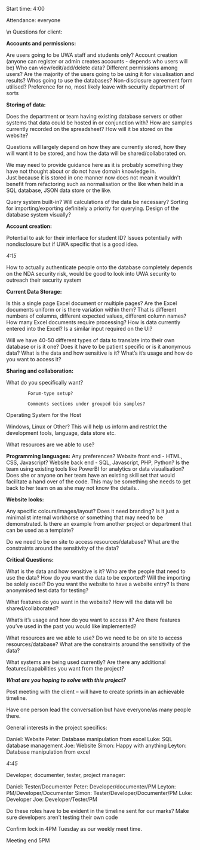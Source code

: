 Start time: 4:00

Attendance: everyone


\n
Questions for client:

**Accounts and permissions:**

Are users going to be UWA staff and students only?
Account creation (anyone can register or admin creates accounts - depends who users will be)
Who can view/edit/add/delete data?
Different permissions among users?
Are the majority of the users going to be using it for visualisation and results?
Whos going to use the databases? 
Non-disclosure agreement form utilised? Preference for no, most likely leave with security department of sorts
 
**Storing of data:**

Does the department or team having existing database servers or other systems that data could be hosted in or conjunction with?
How are samples currently recorded on the spreadsheet?
How will it be stored on the website?

Questions will largely depend on how they are currently stored, how they will want it to be stored, and how the data will be shared/collaborated on.

We may need to provide guidance here as it is probably something they have not thought about or do not have domain knowledge in.  
Just because it is stored in one manner now does not mean it wouldn't benefit from refactoring such as normalisation or the like when held in a SQL database, JSON data store or the like.
 
Query system built-in? Will calculations of the data be necessary?
Sorting for importing/exporting definitely a priority for querying.
Design of the database system visually?
 
**Account creation:** 

Potential to ask for their interface for student ID? Issues potentially with nondisclosure but if UWA specific that is a good idea.
 
_4:15_

How to actually authenticate people onto the database completely depends on the NDA security risk, would be good to look into UWA security to outreach their security system
 
**Current Data Storage:**

Is this a single page Excel document or multiple pages?
Are the Excel documents uniform or is there variation within them?  That is different numbers of columns, different expected values, different column names?
How many Excel documents require processing?
How is data currently entered into the Excel? 
Is a similar input required on the UI?
 
Will we have 40-50 different types of data to translate into their own database or is it one?
Does it have to be patient specific or is it anonymous data?
What is the data and how sensitive is it?
What’s it’s usage and how do you want to access it?
 
**Sharing and collaboration:**

What do you specifically want?

        	Forum-type setup?

        	Comments sections under grouped bio samples?
Operating System for the Host

Windows, Linux or Other?  This
will help us inform and restrict the development tools, language, data store
etc.
 
What resources are we able to use?

**Programming languages:**
Any preferences?
        	Website front end - HTML, CSS, Javascript?
        	Website back end - SQL, Javascript, PHP, Python?
Is the team using existing tools
like PowerBI for analytics or data visualisation?
Does she or anyone on her team have
an existing skill set that would facilitate a hand over of the code.  This
may be something she needs to get back to her team on as she may not know the
details..  

**Website looks:**

Any specific colours/images/layout?
Does it need branding? Is it just a
minimalist internal workhorse or something that may need to be demonstrated.
Is there an example from another
project or department that can be used as a template?
 
Do we need to be on site to access resources/database? What are the constraints around the sensitivity of the data?
 
 
 
**Critical Questions:**

What is the data and how sensitive is it?
            	Who are the people that need to use the data?
            	How do you want the data to be exported?
            	Will the importing be solely excel?
            	Do you want the website to have a website entry?
            	Is there anonymised test data for testing?
                        
What features do you want in the website?
            	How will the data will be shared/collaborated?
                        
What’s it’s usage and how do you want to access it?
Are there features you’ve used in the past you would like implemented?

What resources are we able to use?
Do we need to be on site to access resources/database? What are the constraints around the sensitivity of the data?
 
What systems are being used currently?
Are there any additional features/capabilities you want from the project?

**_What are you hoping to solve with this project?_**



Post meeting with the client – will have to create sprints in an achievable timeline.
 
Have one person lead the conversation but have everyone/as many people there.
 

General interests in the project specifics:
 
Daniel:
Website
Peter:
Database manipulation from excel
Luke:
SQL database management
Joe:
Website
Simon:
Happy with anything
Leyton:
Database manipulation from excel
 
 
_4:45_
 
 
Developer, documenter, tester, project manager:
 
Daniel: Tester/Documenter
Peter: Developer/documenter/PM
Leyton: PM/Developer/Documenter
Simon: Tester/Developer/Documenter/PM
Luke: Developer
Joe: Developer/Tester/PM
 
 
 
Do these roles have to be evident in the timeline sent for our marks?
Make sure developers aren’t testing their own code
 
Confirm lock in 4PM Tuesday as our weekly meet time.
 
Meeting end 5PM

